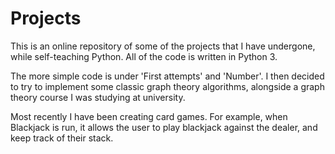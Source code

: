 # Projects

This is an online repository of some of the projects that I have undergone, while self-teaching Python.
All of the code is written in Python 3.

The more simple code is under 'First attempts' and 'Number'. I then decided to try to implement some classic graph theory algorithms, alongside a graph theory course I was studying at university.

Most recently I have been creating card games. For example, when Blackjack is run, it allows the user to play blackjack against the dealer, and keep track of their stack.
